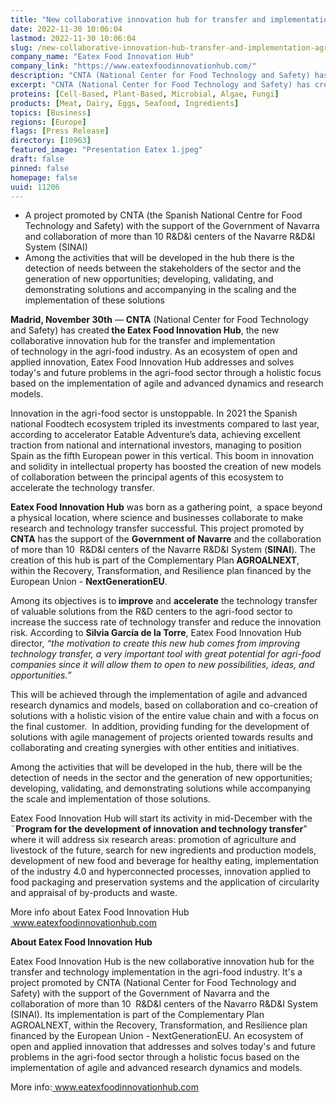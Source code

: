 ```yaml
---
title: "New collaborative innovation hub for transfer and implementation of agri-food technology"
date: 2022-11-30 10:06:04
lastmod: 2022-11-30 10:06:04
slug: /new-collaborative-innovation-hub-transfer-and-implementation-agri-food-technology
company_name: "Eatex Food Innovation Hub"
company_link: "https://www.eatexfoodinnovationhub.com/"
description: "CNTA (National Center for Food Technology and Safety) has created the Eatex Food Innovation Hub, the new collaborative innovation hub for the transfer and implementation of technology in the agri-food industry."
excerpt: "CNTA (National Center for Food Technology and Safety) has created the Eatex Food Innovation Hub, the new collaborative innovation hub for the transfer and implementation of technology in the agri-food industry."
proteins: [Cell-Based, Plant-Based, Microbial, Algae, Fungi]
products: [Meat, Dairy, Eggs, Seafood, Ingredients]
topics: [Business]
regions: [Europe]
flags: [Press Release]
directory: [10963]
featured_image: "Presentation Eatex 1.jpeg"
draft: false
pinned: false
homepage: false
uuid: 11206
---
```

<ul>
<li>A project promoted by CNTA (the Spanish National Centre for Food Technology and Safety) with the support of the Government of Navarra and collaboration of more than 10 R&D&I centers of the Navarre R&D&I System (SINAI)</li>
<li>Among the activities that will be developed in the hub there is the detection of needs between the stakeholders of the sector and the generation of new opportunities; developing, validating, and demonstrating solutions and accompanying in the scaling and the implementation of these solutions</li>
</ul>
<p><strong>Madrid, November 30th</strong> — <strong>CNTA</strong> (National Center for Food Technology and Safety) has created<strong> the Eatex Food Innovation Hub</strong>, the new collaborative innovation hub for the transfer and implementation of technology in the agri-food industry. As an ecosystem of open and applied innovation, Eatex Food Innovation Hub addresses and solves today's and future problems in the agri-food sector through a holistic focus based on the implementation of agile and advanced dynamics and research models.</p>
<p>Innovation in the agri-food sector is unstoppable. In 2021 the Spanish national Foodtech ecosystem tripled its investments compared to last year, according to accelerator Eatable Adventure’s data, achieving excellent traction from national and international investors, managing to position Spain as the fifth European power in this vertical. This boom in innovation and solidity in intellectual property has boosted the creation of new models of collaboration between the principal agents of this ecosystem to accelerate the technology transfer.</p>
<p><strong>Eatex Food Innovation Hub</strong> was born as a gathering point,  a space beyond a physical location, where science and businesses collaborate to make research and technology transfer successful. This project promoted by <strong>CNTA</strong> has the support of the <strong>Government of Navarre</strong> and the collaboration of more than 10  R&D&I centers of the Navarre R&D&I System (<strong>SINAI</strong>). The creation of this hub is part of the Complementary Plan <strong>AGROALNEXT</strong>, within the Recovery, Transformation, and Resilience plan financed by the European Union - <strong>NextGenerationEU</strong>.</p>
<p>Among its objectives is to<strong> improve</strong> and <strong>accelerate</strong> the technology transfer of valuable solutions from the R&D centers to the agri-food sector to increase the success rate of technology transfer and reduce the innovation risk. According to <strong>Silvia García de la Torre</strong>, Eatex Food Innovation Hub director, <em>“the motivation to create this new hub comes from improving technology transfer, a very important tool with great potential for agri-food companies since it will allow them to open to new possibilities, ideas, and opportunities.”</em></p>
<p>This will be achieved through the implementation of agile and advanced research dynamics and models, based on collaboration and co-creation of solutions with a holistic vision of the entire value chain and with a focus on the final customer.  In addition, providing funding for the development of solutions with agile management of projects oriented towards results and collaborating and creating synergies with other entities and initiatives.</p>
<p>Among the activities that will be developed in the hub, there will be the detection of needs in the sector and the generation of new opportunities; developing, validating, and demonstrating solutions while accompanying the scale and implementation of those solutions.</p>
<p>Eatex Food Innovation Hub will start its activity in mid-December with the ¨<strong>Program for the development of innovation and technology transfer</strong>” where it will address six research areas: promotion of agriculture and livestock of the future, search for new ingredients and production models, development of new food and beverage for healthy eating, implementation of the industry 4.0 and hyperconnected processes, innovation applied to food packaging and preservation systems and the application of circularity and appraisal of by-products and waste.</p>
<p>More info about Eatex Food Innovation Hub <a href="http://www.eatexfoodinnovationhub.com"> </a><a href="http://www.eatexfoodinnovationhub.com">www.eatexfoodinnovationhub.com</a></p>
<p><strong>About Eatex Food Innovation Hub</strong></p>
<p>Eatex Food Innovation Hub is the new collaborative innovation hub for the transfer and technology implementation in the agri-food industry. It's a project promoted by CNTA (National Center for Food Technology and Safety) with the support of the Government of Navarra and the collaboration of more than 10  R&D&I centers of the Navarro R&D&I System (SINAI). Its implementation is part of the Complementary Plan AGROALNEXT, within the Recovery, Transformation, and Resilience plan financed by the European Union - NextGenerationEU. An ecosystem of open and applied innovation that addresses and solves today's and future problems in the agri-food sector through a holistic focus based on the implementation of agile and advanced research dynamics and models.</p>
<p>More info:<a href="http://www.eatexfoodinnovationhub.com"> </a><a href="http://www.eatexfoodinnovationhub.com">www.eatexfoodinnovationhub.com</a></p>
